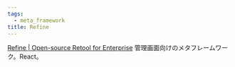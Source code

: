 ```yaml
---
tags:
  - meta_framework
title: Refine
---
```

[Refine | Open-source Retool for Enterprise](https://refine.dev/)
管理画面向けのメタフレームワーク。React。
